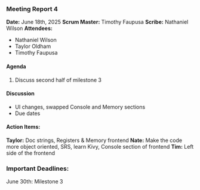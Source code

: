 ### Meeting Report 4

**Date:** June 18th, 2025
**Scrum Master:** Timothy Faupusa
**Scribe:** Nathaniel Wilson
**Attendees:**

- Nathaniel Wilson
- Taylor Oldham
- Timothy Faupusa

#### Agenda
1. Discuss second half of milestone 3

#### Discussion
- UI changes, swapped Console and Memory sections
- Due dates

#### Action Items:
**Taylor:** Doc strings, Registers & Memory frontend
**Nate:**  Make the code more object oriented, SRS, learn Kivy, Console section of frontend
**Tim:** Left side of the frontend


### Important Deadlines:
June 30th: Milestone 3



